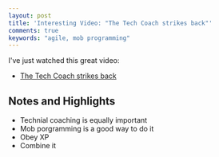 ```yaml
---
layout: post
title: 'Interesting Video: "The Tech Coach strikes back"'
comments: true
keywords: "agile, mob programming"
---
```


I've just watched this great video:

- [The Tech Coach strikes back](https://www.youtube.com/watch?v=F0ubiqrBpNQ)

## Notes and Highlights

- Technial coaching is equally important
- Mob porgramming is a good way to do it
- Obey XP
- Combine it
